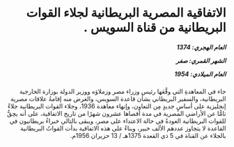 <h1 dir="rtl">الاتفاقية المصرية البريطانية لجلاء القوات البريطانية من قناة السويس .</h1>

<h5 dir="rtl">العام الهجري:  1374

الشهر القمري: صفر

العام الميلادي: 1954</h5>

<p dir="rtl">جاء في المعاهدةِ التي وقَّعَها رئيس وزراء مصر وزملاؤه ووزير الدولة بوزارة الخارجية البريطانية، والسفير البريطاني بشأن قاعدة السويس، والغرض منه إقامةُ علاقات مصرية إنجليزية على أساسٍ جديدٍ مِن التعاون، وإنهاء معاهدة 1936، وجلاء القوات البريطانية جلاءً تامًّا عن الأراضي المصرية في مدة أقصاها عشرون شهرًا من تاريخ الاتفاقية، على أنه يحِقُّ للقوات البريطانية العودةُ في حالة الاعتداء على مصر، ويبقى بالتالي خبراءُ بريطانيون في القاعدة لا يتجاوز عددهم الألف خبير، وبناءً على هذه الاتفاقية بدأت القواتُ البريطانية بالجلاء عن القناة في 5 ذي القعدة 1375هـ / 13 حزيران 1956م.</p></br>
